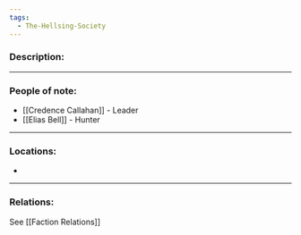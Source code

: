 ```yaml
---
tags:
  - The-Hellsing-Society
---
```

### Description:


---
### People of note:
* [[Credence Callahan]] - Leader
* [[Elias Bell]] - Hunter

---
### Locations:
* 

---
### Relations:
See [[Faction Relations]]